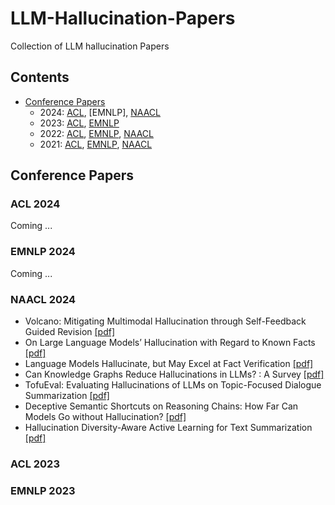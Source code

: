 # LLM-Hallucination-Papers
Collection of LLM hallucination Papers

## Contents
- [Conference Papers](#conference-papers)
	- 2024: [ACL](#acl-2024), [EMNLP], [NAACL](#naacl-2023)
	- 2023: [ACL](#acl-2024), [EMNLP](#emnlp-2023)
	- 2022: [ACL](#acl-2022), [EMNLP](#emnlp-2022), [NAACL](#naacl-2022)
	- 2021: [ACL](#acl-2021), [EMNLP](#emnlp-2021), [NAACL](#naacl-2021)

## Conference Papers

###  ACL 2024
Coming ...
### EMNLP 2024
Coming ...
### NAACL 2024
- Volcano: Mitigating Multimodal Hallucination through Self-Feedback Guided Revision [[pdf]](https://aclanthology.org/2024.naacl-long.23/)
- On Large Language Models’ Hallucination with Regard to Known Facts [[pdf]](https://aclanthology.org/2024.naacl-long.60/)
- Language Models Hallucinate, but May Excel at Fact Verification [[pdf]](https://aclanthology.org/2024.naacl-long.62/)
- Can Knowledge Graphs Reduce Hallucinations in  LLMs? : A Survey [[pdf]](https://aclanthology.org/2024.naacl-long.219/)
- TofuEval: Evaluating Hallucinations of  LLMs on Topic-Focused Dialogue Summarization [[pdf]](https://aclanthology.org/2024.naacl-long.251/)
- Deceptive Semantic Shortcuts on Reasoning Chains: How Far Can Models Go without Hallucination? [[pdf]](https://aclanthology.org/2024.naacl-long.424/)
- Hallucination Diversity-Aware Active Learning for Text Summarization [[pdf]](https://aclanthology.org/2024.naacl-long.479/)

### ACL 2023

### EMNLP 2023

<!--stackedit_data:
eyJoaXN0b3J5IjpbLTIwNTQ2MDAyMzgsLTE0ODI5ODM5MzMsMj
g1MzI1ODMwLC04OTM5MDkyMTIsMzQzMTgyMTE2LC0xMDQwNDYz
NzA4LC0xMDQwNDYzNzA4LDY1MTQwNjU5LDEyMDM3MzExMjIsMj
AzNjQwODEwLDcyOTY3NDg0MCwtODg3MjE1MjQwLDIwOTQyODcw
MTYsLTk1MzU3NjUwMiwtNjY2NDAzNzMzLDkyNzc5NzExOCwyMT
IwMDQyMTUwLC01MTE3Nzg2NDksMjA0OTkyMTQ5MywtNDgwNzg5
OTcyXX0=
-->